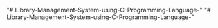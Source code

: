 "# Library-Management-System-using-C-Programming-Language-" 
"# Library-Management-System-using-C-Programming-Language-" 
